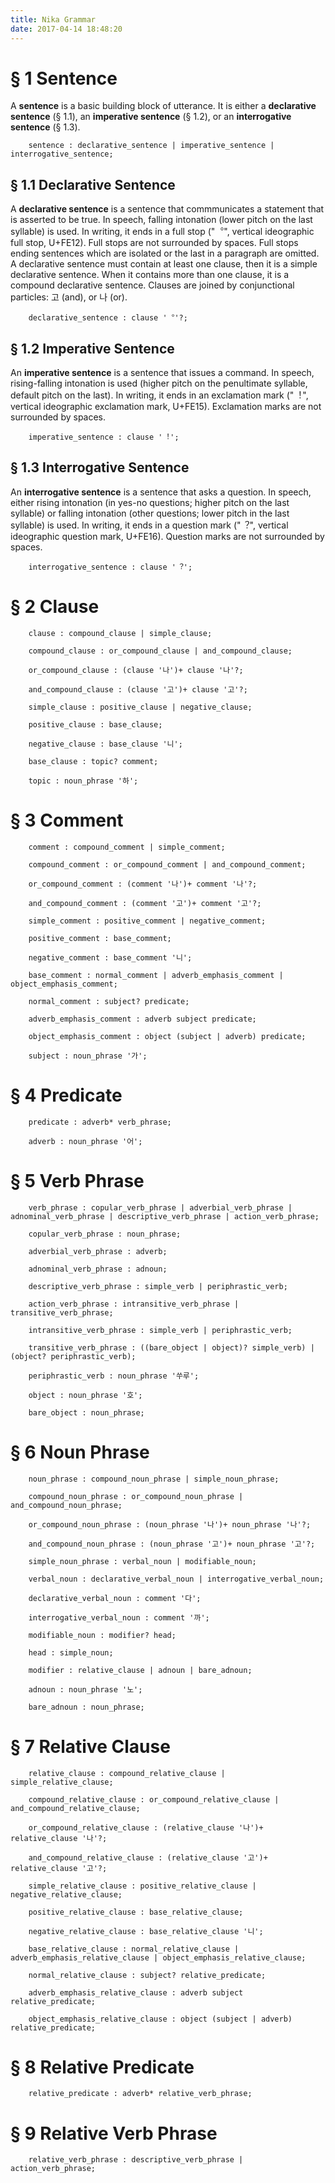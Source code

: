 ```yaml
---
title: Nika Grammar
date: 2017-04-14 18:48:20
---
```


# § 1 Sentence

A **sentence** is a basic building block of utterance. It is either a **declarative sentence** (§ 1.1), an **imperative sentence** (§ 1.2), or an **interrogative sentence** (§ 1.3).

```
    sentence : declarative_sentence | imperative_sentence | interrogative_sentence;
```

## § 1.1 Declarative Sentence

A **declarative sentence** is a sentence that commmunicates a statement that is asserted to be true. In speech, falling intonation (lower pitch on the last syllable) is used. In writing, it ends in a full stop ("︒", vertical ideographic full stop, U+FE12). Full stops are not surrounded by spaces. Full stops ending sentences which are isolated or the last in a paragraph are omitted. A declarative sentence must contain at least one clause, then it is a simple declarative sentence. When it contains more than one clause, it is a compound declarative sentence. Clauses are joined by conjunctional particles: 고 (and), or 나 (or).

```
    declarative_sentence : clause '︒'?;
```

## § 1.2 Imperative Sentence

An **imperative sentence** is a sentence that issues a command. In speech, rising-falling intonation is used (higher pitch on the penultimate syllable, default pitch on the last). In writing, it ends in an exclamation mark ("︕", vertical ideographic exclamation mark, U+FE15). Exclamation marks are not surrounded by spaces.

```
    imperative_sentence : clause '︕';
```

## § 1.3 Interrogative Sentence

An **interrogative sentence** is a sentence that asks a question. In speech, either rising intonation (in yes-no questions; higher pitch on the last syllable) or falling intonation (other questions; lower pitch in the last syllable) is used. In writing, it ends in a question mark ("︖", vertical ideographic question mark, U+FE16). Question marks are not surrounded by spaces.

```
    interrogative_sentence : clause '︖';
```

# § 2 Clause

```
    clause : compound_clause | simple_clause;

    compound_clause : or_compound_clause | and_compound_clause;

    or_compound_clause : (clause '나')+ clause '나'?;

    and_compound_clause : (clause '고')+ clause '고'?;

    simple_clause : positive_clause | negative_clause;

    positive_clause : base_clause;

    negative_clause : base_clause '니';

    base_clause : topic? comment;

    topic : noun_phrase '하';
```

# § 3 Comment

```
    comment : compound_comment | simple_comment;

    compound_comment : or_compound_comment | and_compound_comment;

    or_compound_comment : (comment '나')+ comment '나'?;

    and_compound_comment : (comment '고')+ comment '고'?; 

    simple_comment : positive_comment | negative_comment;

    positive_comment : base_comment;

    negative_comment : base_comment '니';

    base_comment : normal_comment | adverb_emphasis_comment | object_emphasis_comment;

    normal_comment : subject? predicate;

    adverb_emphasis_comment : adverb subject predicate;

    object_emphasis_comment : object (subject | adverb) predicate;

    subject : noun_phrase '가';
```

# § 4 Predicate

```
    predicate : adverb* verb_phrase;

    adverb : noun_phrase '어';
```

# § 5 Verb Phrase

```
    verb_phrase : copular_verb_phrase | adverbial_verb_phrase | adnominal_verb_phrase | descriptive_verb_phrase | action_verb_phrase;

    copular_verb_phrase : noun_phrase;

    adverbial_verb_phrase : adverb;

    adnominal_verb_phrase : adnoun;

    descriptive_verb_phrase : simple_verb | periphrastic_verb;

    action_verb_phrase : intransitive_verb_phrase | transitive_verb_phrase;

    intransitive_verb_phrase : simple_verb | periphrastic_verb;

    transitive_verb_phrase : ((bare_object | object)? simple_verb) | (object? periphrastic_verb);

    periphrastic_verb : noun_phrase '쑤루';

    object : noun_phrase '호';

    bare_object : noun_phrase;
```

# § 6 Noun Phrase 

```
    noun_phrase : compound_noun_phrase | simple_noun_phrase;

    compound_noun_phrase : or_compound_noun_phrase | and_compound_noun_phrase;

    or_compound_noun_phrase : (noun_phrase '나')+ noun_phrase '나'?;

    and_compound_noun_phrase : (noun_phrase '고')+ noun_phrase '고'?;

    simple_noun_phrase : verbal_noun | modifiable_noun;
    
    verbal_noun : declarative_verbal_noun | interrogative_verbal_noun;
    
    declarative_verbal_noun : comment '다';
    
    interrogative_verbal_noun : comment '까';

    modifiable_noun : modifier? head;

    head : simple_noun;

    modifier : relative_clause | adnoun | bare_adnoun;

    adnoun : noun_phrase '노';

    bare_adnoun : noun_phrase;
```

# § 7 Relative Clause

```
    relative_clause : compound_relative_clause | simple_relative_clause;

    compound_relative_clause : or_compound_relative_clause | and_compound_relative_clause;

    or_compound_relative_clause : (relative_clause '나')+ relative_clause '나'?;

    and_compound_relative_clause : (relative_clause '고')+ relative_clause '고'?;

    simple_relative_clause : positive_relative_clause | negative_relative_clause;

    positive_relative_clause : base_relative_clause;

    negative_relative_clause : base_relative_clause '니';

    base_relative_clause : normal_relative_clause | adverb_emphasis_relative_clause | object_emphasis_relative_clause;

    normal_relative_clause : subject? relative_predicate;

    adverb_emphasis_relative_clause : adverb subject relative_predicate;

    object_emphasis_relative_clause : object (subject | adverb) relative_predicate;
```

# § 8 Relative Predicate

```
    relative_predicate : adverb* relative_verb_phrase;
```

# § 9 Relative Verb Phrase

```
    relative_verb_phrase : descriptive_verb_phrase | action_verb_phrase;
```

